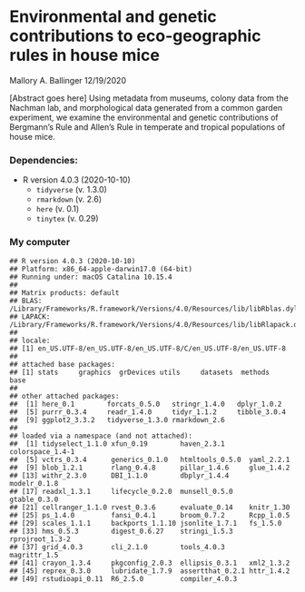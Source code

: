 Environmental and genetic contributions to eco-geographic rules in house
mice
================
Mallory A. Ballinger
12/19/2020

\[Abstract goes here\] Using metadata from museums, colony data from the
Nachman lab, and morphological data generated from a common garden
experiment, we examine the environmental and genetic contributions of
Bergmann’s Rule and Allen’s Rule in temperate and tropical populations
of house mice.

### Dependencies:

  - R version 4.0.3 (2020-10-10)
      - `tidyverse` (v. 1.3.0)  
      - `rmarkdown` (v. 2.6)  
      - `here` (v. 0.1)
      - `tinytex` (v. 0.29)

### My computer

    ## R version 4.0.3 (2020-10-10)
    ## Platform: x86_64-apple-darwin17.0 (64-bit)
    ## Running under: macOS Catalina 10.15.4
    ## 
    ## Matrix products: default
    ## BLAS:   /Library/Frameworks/R.framework/Versions/4.0/Resources/lib/libRblas.dylib
    ## LAPACK: /Library/Frameworks/R.framework/Versions/4.0/Resources/lib/libRlapack.dylib
    ## 
    ## locale:
    ## [1] en_US.UTF-8/en_US.UTF-8/en_US.UTF-8/C/en_US.UTF-8/en_US.UTF-8
    ## 
    ## attached base packages:
    ## [1] stats     graphics  grDevices utils     datasets  methods   base     
    ## 
    ## other attached packages:
    ##  [1] here_0.1        forcats_0.5.0   stringr_1.4.0   dplyr_1.0.2    
    ##  [5] purrr_0.3.4     readr_1.4.0     tidyr_1.1.2     tibble_3.0.4   
    ##  [9] ggplot2_3.3.2   tidyverse_1.3.0 rmarkdown_2.6  
    ## 
    ## loaded via a namespace (and not attached):
    ##  [1] tidyselect_1.1.0 xfun_0.19        haven_2.3.1      colorspace_1.4-1
    ##  [5] vctrs_0.3.4      generics_0.1.0   htmltools_0.5.0  yaml_2.2.1      
    ##  [9] blob_1.2.1       rlang_0.4.8      pillar_1.4.6     glue_1.4.2      
    ## [13] withr_2.3.0      DBI_1.1.0        dbplyr_1.4.4     modelr_0.1.8    
    ## [17] readxl_1.3.1     lifecycle_0.2.0  munsell_0.5.0    gtable_0.3.0    
    ## [21] cellranger_1.1.0 rvest_0.3.6      evaluate_0.14    knitr_1.30      
    ## [25] ps_1.4.0         fansi_0.4.1      broom_0.7.2      Rcpp_1.0.5      
    ## [29] scales_1.1.1     backports_1.1.10 jsonlite_1.7.1   fs_1.5.0        
    ## [33] hms_0.5.3        digest_0.6.27    stringi_1.5.3    rprojroot_1.3-2 
    ## [37] grid_4.0.3       cli_2.1.0        tools_4.0.3      magrittr_1.5    
    ## [41] crayon_1.3.4     pkgconfig_2.0.3  ellipsis_0.3.1   xml2_1.3.2      
    ## [45] reprex_0.3.0     lubridate_1.7.9  assertthat_0.2.1 httr_1.4.2      
    ## [49] rstudioapi_0.11  R6_2.5.0         compiler_4.0.3
